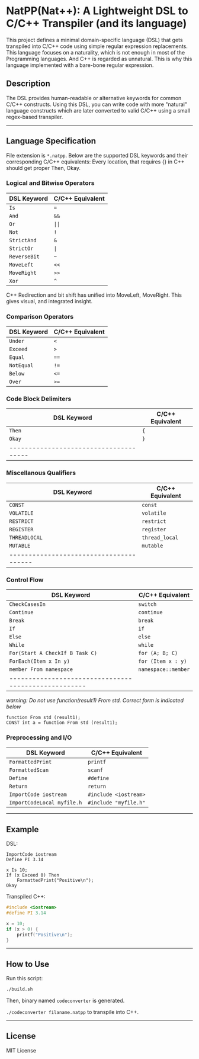 
# NatPP(Nat++): A Lightweight DSL to C/C++ Transpiler (and its language)

This project defines a minimal domain-specific language (DSL) that gets transpiled into C/C++ code using simple regular expression replacements. This language focuses on a naturality, which is not enough in most of the Programming languages. And C++ is regarded as unnatural. This is why this language implemented with a bare-bone regular expression.

## Description

The DSL provides human-readable or alternative keywords for common C/C++ constructs. Using this DSL, you can write code with more "natural" language constructs which are later converted to valid C/C++ using a small regex-based transpiler.

---

## Language Specification

File extension is `*.natpp`.
Below are the supported DSL keywords and their corresponding C/C++ equivalents:
Every location, that requires {} in C++ should get proper Then, Okay.

### Logical and Bitwise Operators
| DSL Keyword     | C/C++ Equivalent  |
|------------------|------------------|
| `Is`             | `=`              |
| `And`            | `&&`             |
| `Or`             | `\|\|`            |
| `Not`            | `!`              |
| `StrictAnd`      | `&`              |
| `StrictOr`       | `\|`              |
| `ReverseBit`     | `~`              |
| `MoveLeft`       | `<<`             |
| `MoveRight`      | `>>`             |
| `Xor`            | `^`              |-------
C++ Redirection and bit shift has unified into MoveLeft, MoveRight.
This gives visual, and integrated insight.

### Comparison Operators
| DSL Keyword      | C/C++ Equivalent |
|------------------|------------------|
| `Under`          | `<`              |
| `Exceed`         | `>`              |
| `Equal`          | `==`             |
| `NotEqual`       | `!=`             |
| `Below`          | `<=`             |
| `Over`           | `>=`             |

### Code Block Delimiters
| DSL Keyword     | C/C++ Equivalent |
|------------------|------------------|
| `Then`           | `{`              |
| `Okay`           | `}`              |
|--------------------------------------

### Miscellanous Qualifiers
| DSL Keyword        | C/C++ Equivalent |
|--------------------|------------------|
|   `CONST`          | `const`          |
|   `VOLATILE`       | `volatile`       |
|   `RESTRICT`       | `restrict`       |
|   `REGISTER`       | `register`       |
|   `THREADLOCAL`    | `thread_local`   |
|   `MUTABLE    `    | `mutable`        |
|---------------------------------------

### Control Flow
| DSL Keyword             | C/C++ Equivalent         |
|--------------------------|-------------------------|
| `CheckCasesIn`           | `switch`                |
| `Continue`               | `continue`              |
| `Break`                  | `break`                 |
| `If`                     | `if`                    |
| `Else`                   | `else`                  |
| `While`                  | `while`                 |
| `For(Start A CheckIf B Task C)` | `for (A; B; C)`  |
| `ForEach(Item x In y)`   | `for (Item x : y)`      |
| `member From namespace`  | `namespace::member`     |
|----------------------------------------------------
*warning: Do not use function(result1) From std. Correct form is indicated below*
```
function From std (result1);
CONST int a = function From std (result1);
```

### Preprocessing and I/O
| DSL Keyword                        | C/C++ Equivalent      |
|------------------------------------|-----------------------|
| `FormattedPrint`                   | `printf`              |
| `FormattedScan`                    | `scanf`               |
| `Define`                           | `#define`             |
| `Return`                           | `return`              |
| `ImportCode iostream`              | `#include <iostream>` |
| `ImportCodeLocal myfile.h`         | `#include "myfile.h"` |

---

## Example

DSL:

```dsl
ImportCode iostream
Define PI 3.14

x Is 10;
If (x Exceed 0) Then
    FormattedPrint("Positive\n");
Okay
```

Transpiled C++:

```cpp
#include <iostream>
#define PI 3.14

x = 10;
if (x > 0) {
    printf("Positive\n");
}
```

---

## How to Use

Run this script:
```bash
./build.sh
```
Then, binary named `codeconverter` is generated.

`./codeconverter filaname.natpp` to transpile into C++.

---

## License

MIT License
